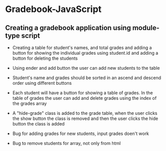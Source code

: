 # Gradebook-JavaScript

## Creating a gradebook application using module-type script

- Creating a table for student's names, and total grades and adding a button for showing the individual grades using student.id and adding a button for deleting the students

- Using ender and add button the user can add new students to the table

- Student's name and grades should be sorted in an ascend and descend order using different buttons

- Each student will have a button for showing a table of grades. In the table of grades the user can add and delete grades using the index of the grades array

- A "hide-grade" class is added to the grade table, when the user clicks the show button the class is removed and then the user clicks the hide button the class is added

- Bug for adding grades for new students, input grades doen't work
- Bug to remove students for array, not only from html

